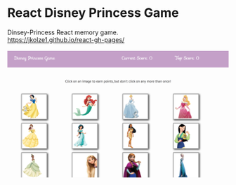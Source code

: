 # React Disney Princess Game

Dinsey-Princess React memory game. 
<br>
https://jkolze1.github.io/react-gh-pages/ 
<br>
<br>
![Home](/img/pic.png 'Screenshot')

